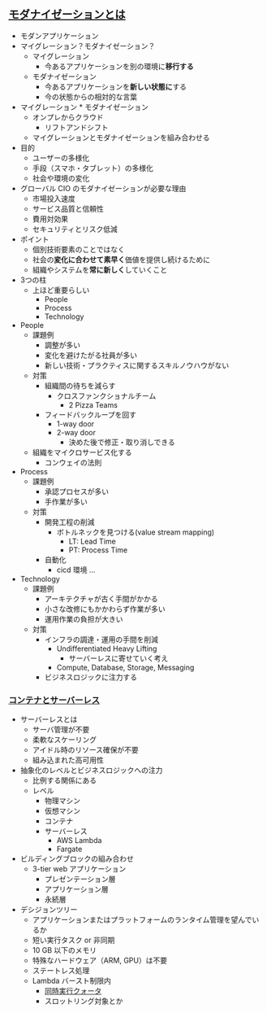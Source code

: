 ## [モダナイゼーションとは](https://www.youtube.com/watch?v=-Nu-KTsFk1A&list=PLzWGOASvSx6FIwIC2X1nObr1KcMCBBlqY&index=31&ab_channel=AmazonWebServicesJapan%E5%85%AC%E5%BC%8F)

- モダンアプリケーション
- マイグレーション？モダナイゼーション？
  - マイグレーション
    - 今あるアプリケーションを別の環境に**移行する**
  - モダナイゼーション
    - 今あるアプリケーションを**新しい状態に**する
    - 今の状態からの相対的な言葉
- マイグレーション * モダナイゼーション
  - オンプレからクラウド
    - リフトアンドシフト
  - マイグレーションとモダナイゼーションを組み合わせる
- 目的
  - ユーザーの多様化
  - 手段（スマホ・タブレット）の多様化
  - 社会や環境の変化
- グローバル CIO のモダナイゼーションが必要な理由
  - 市場投入速度
  - サービス品質と信頼性
  - 費用対効果
  - セキュリティとリスク低減
- ポイント
  - 個別技術要素のことではなく
  - 社会の**変化に合わせて素早く**価値を提供し続けるために
  - 組織やシステムを**常に新しく**していくこと
- 3つの柱
  - 上ほど重要らしい
    - People
    - Process
    - Technology
- People
  - 課題例
    - 調整が多い
    - 変化を避けたがる社員が多い
    - 新しい技術・プラクティスに関するスキルノウハウがない
  - 対策
    - 組織間の待ちを減らす
      - クロスファンクショナルチーム
        - 2 Pizza Teams
    - フィードバックループを回す
      - 1-way door
      - 2-way door
        - 決めた後で修正・取り消しできる
  - 組織をマイクロサービス化する
    - コンウェイの法則
- Process
  - 課題例
    - 承認プロセスが多い
    - 手作業が多い
  - 対策
    - 開発工程の削減
      - ボトルネックを見つける(value stream mapping)
        - LT: Lead Time
        - PT: Process Time
    - 自動化
      - cicd 環境 ...
- Technology
  - 課題例
    - アーキテクチャが古く手間がかかる
    - 小さな改修にもかかわらず作業が多い
    - 運用作業の負担が大きい
  - 対策
    - インフラの調達・運用の手間を削減
      - Undifferentiated Heavy Lifting
        - サーバーレスに寄せていく考え
      - Compute, Database, Storage, Messaging
    - ビジネスロジックに注力する

### [コンテナとサーバーレス](https://www.youtube.com/watch?v=_Rbmhns0CxU&list=PLzWGOASvSx6FIwIC2X1nObr1KcMCBBlqY&index=145&ab_channel=AmazonWebServicesJapan%E5%85%AC%E5%BC%8F)

- サーバーレスとは
  - サーバ管理が不要
  - 柔軟なスケーリング
  - アイドル時のリソース確保が不要
  - 組み込まれた高可用性
- 抽象化のレベルとビジネスロジックへの注力
  - 比例する関係にある
  - レベル
    - 物理マシン
    - 仮想マシン
    - コンテナ
    - サーバーレス
      - AWS Lambda
      - Fargate
- ビルディングブロックの組み合わせ
  - 3-tier web アプリケーション
    - プレゼンテーション層
    - アプリケーション層
    - 永続層
- デシジョンツリー
  - アプリケーションまたはプラットフォームのランタイム管理を望んでいるか
  - 短い実行タスク or 非同期
  - 10 GB 以下のメモリ
  - 特殊なハードウェア（ARM, GPU）は不要
  - ステートレス処理
  - Lambda バースト制限内
    - [同時実行クォータ](https://docs.aws.amazon.com/ja_jp/lambda/latest/dg/lambda-concurrency.html)
    - スロットリング対象とか
